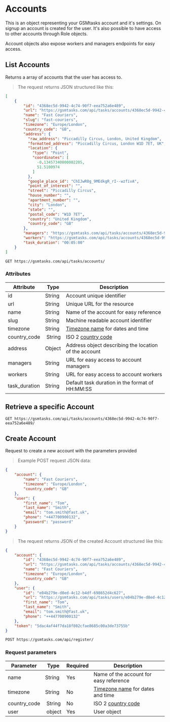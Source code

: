 # Accounts

This is an object representing your GSMtasks account and it's settings. On signup an account is created for the user. It's also possible to have access to other accounts through Role objects.

<aside class="notice">
Account objects also expose workers and managers endpoints for easy access.
</aside>

## List Accounts

Returns a array of accounts that the user has access to.

> The request returns JSON structured like this:

```json
[
    {
        "id": "4368ec5d-9942-4c74-90f7-eea752a6e489",
        "url": "https://gsmtasks.com/api/tasks/accounts/4368ec5d-9942-4c74-90f7-eea752a6e489/",
        "name": "Fast Couriers",
        "slug": "fast-couriers",
        "timezone": "Europe/London",
        "country_code": "GB",
        "address": {
          "raw_address": "Piccadilly Circus, London, United Kingdom",
          "formatted_address": "Piccadilly Circus, London W1D 7ET, UK",
          "location": {
            "type": "Point",
            "coordinates": [
              -0.13457340000002205,
              51.5100974
            ]
          },
          "google_place_id": "ChIJwR8g_9MEdkgR_rI--wzfivA",
          "point_of_interest": "",
          "street": "Piccadilly Circus",
          "house_number": "",
          "apartment_number": "",
          "city": "London",
          "state": "",
          "postal_code": "W1D 7ET",
          "country": "United Kingdom",
          "country_code": "GB"
        },
        "managers": "https://gsmtasks.com/api/tasks/accounts/4368ec5d-9942-4c74-90f7-eea752a6e489/managers/",
        "workers": "https://gsmtasks.com/api/tasks/accounts/4368ec5d-9942-4c74-90f7-eea752a6e489/workers/",
        "task_duration": "00:05:00"
    }
]
```

`GET https://gsmtasks.com/api/tasks/accounts/`

### Attributes

Attribute                   | Type    | Description
--------------------------- | ------  | -----------
id                          | String  | Account unique identifier
url                         | String  | Unique URL for the resource
name                        | String  | Name of the account for easy reference
slug                        | String  | Machine readable account identifier
timezone                    | String  | [Timezone name](https://en.wikipedia.org/wiki/List_of_tz_database_time_zones) for dates and time
country_code                | String  | ISO 2 [country code](https://en.wikipedia.org/wiki/ISO_3166-1_alpha-2)
address                     | Object  | Address object describing the location of the account
managers                    | String  | URL for easy access to account managers
workers                     | String  | URL for easy access to account workers
task_duration               | String  | Default task duration in the format of HH:MM:SS


## Retrieve a specific Account

`GET https://gsmtasks.com/api/tasks/accounts/4368ec5d-9942-4c74-90f7-eea752a6e489/`

## Create Account

Request to create a new account with the parameters provided

> Example POST request JSON data:

```json
{
    "account": {
        "name": "Fast Couriers",
        "timezone": "Europe/London",
        "country_code": "GB"
    },
    "user": {
        "first_name": "Tom",
        "last_name": "Smith",
        "email": "tom.smith@fast.uk",
        "phone": "+447700900132",
        "password": "password"
    }
}
```

> The request returns JSON of the created Account structured like this:

```json
{
    "account": {
        "id": "4368ec5d-9942-4c74-90f7-eea752a6e489",
        "url": "https://gsmtasks.com/api/tasks/accounts/4368ec5d-9942-4c74-90f7-eea752a6e489/",
        "name": "Fast Couriers",
        "timezone": "Europe/London",
        "country_code": "GB"
    },
    "user": {
        "id": "e04b279e-d8ed-4c12-b4df-698652d4c627",
        "url": "https://gsmtasks.com/api/tasks/users/e04b279e-d8ed-4c12-b4df-698652d4c627/",
        "first_name": "Tom",
        "last_name": "Smith",
        "email": "tom.smith@fast.uk",
        "phone": "++447700900132"
    },
    "token": "5dac4af44f7da18f802cfae8685c00a3de73755b"
}
```

`POST https://gsmtasks.com/api/register/`

### Request parameters

Parameter     | Type   | Required | Description
------------  | ------ | -------  | -----------
name          | String | Yes      | Name of the account for easy reference
timezone      | String | No       | [Timezone name](https://en.wikipedia.org/wiki/List_of_tz_database_time_zones) for dates and time
country_code  | String | No       | ISO 2 [country code](https://en.wikipedia.org/wiki/ISO_3166-1_alpha-2)
user          | object | Yes      | User object 

